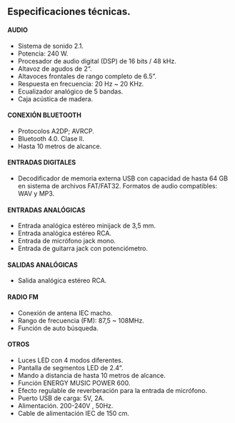## Especificaciones técnicas.

#### AUDIO
- Sistema de sonido 2.1.
- Potencia: 240 W. 
- Procesador de audio digital (DSP) de 16 bits / 48 kHz.
- Altavoz de agudos de 2“.
- Altavoces frontales de rango completo de 6.5”.
- Respuesta en frecuencia: 20 Hz ~ 20 KHz.
- Ecualizador analógico de 5 bandas.
- Caja acústica de madera.

#### CONEXIÓN BLUETOOTH
- Protocolos A2DP; AVRCP.
- Bluetooth 4.0. Clase II. 
- Hasta 10 metros de alcance.

#### ENTRADAS DIGITALES
- Decodificador de memoria externa USB con capacidad de hasta 64 GB en sistema de archivos FAT/FAT32. Formatos de audio compatibles: WAV y MP3.

#### ENTRADAS ANALÓGICAS
- Entrada analógica estéreo minijack de 3,5 mm.
- Entrada analógica estéreo RCA. 
- Entrada de micrófono jack mono. 
- Entrada de guitarra jack con potenciómetro.

#### SALIDAS ANALÓGICAS
- Salida analógica estéreo RCA.

#### RADIO FM
- Conexión de antena IEC macho.
- Rango de frecuencia (FM): 87,5 ~ 108MHz.
- Función de auto búsqueda.

#### OTROS
- Luces LED con 4 modos diferentes.
- Pantalla de segmentos LED de 2.4”.
- Mando a distancia de hasta 10 metros de alcance.
- Función ENERGY MUSIC POWER 600.
- Efecto regulable de reverberación para la entrada de micrófono. 
- Puerto USB de carga: 5V, 2A.
- Alimentación. 200-240V , 50Hz.
- Cable de alimentación IEC de 150 cm.


